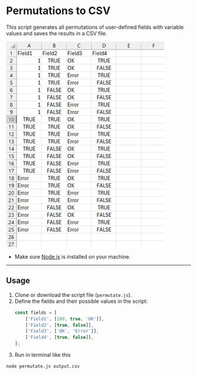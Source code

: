 # Permutations to CSV

This script generates all permutations of user-defined fields with variable values and saves the results in a CSV file.

![Screenshot](screenshot.png)

- Make sure [Node.js](https://nodejs.org/) is installed on your machine.

---

## Usage
1. Clone or download the script file (`permutate.js`).
2. Define the fields and their possible values in the script:
   ```javascript
   const fields = [
       ['Field1', [100, true, 'OK']],
       ['Field2', [true, false]],
       ['Field3', ['OK', 'Error']],
       ['Field4', [true, false]],
   ];
3. Run in terminal like this
```bash
node permutate.js output.csv